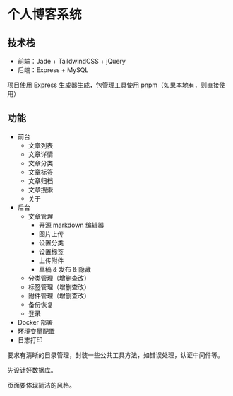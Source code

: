 # 个人博客系统

## 技术栈

- 前端：Jade + TaildwindCSS + jQuery
- 后端：Express + MySQL

项目使用 Express 生成器生成，包管理工具使用 pnpm（如果本地有，则直接使用）

## 功能

- 前台
    - 文章列表
    - 文章详情
    - 文章分类
    - 文章标签
    - 文章归档
    - 文章搜索
    - 关于
- 后台
    - 文章管理
        - 开源 markdown 编辑器
        - 图片上传
        - 设置分类
        - 设置标签
        - 上传附件
        - 草稿 & 发布 & 隐藏
    - 分类管理（增删查改）
    - 标签管理（增删查改）
    - 附件管理（增删查改）
    - 备份恢复
    - 登录
- Docker 部署
- 环境变量配置
- 日志打印

要求有清晰的目录管理，封装一些公共工具方法，如错误处理，认证中间件等。

先设计好数据库。

页面要体现简洁的风格。
